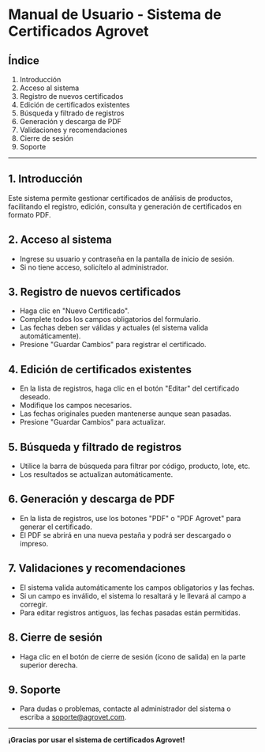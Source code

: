# Manual de Usuario - Sistema de Certificados Agrovet

## Índice
1. Introducción
2. Acceso al sistema
3. Registro de nuevos certificados
4. Edición de certificados existentes
5. Búsqueda y filtrado de registros
6. Generación y descarga de PDF
7. Validaciones y recomendaciones
8. Cierre de sesión
9. Soporte

---

## 1. Introducción
Este sistema permite gestionar certificados de análisis de productos, facilitando el registro, edición, consulta y generación de certificados en formato PDF.

## 2. Acceso al sistema
- Ingrese su usuario y contraseña en la pantalla de inicio de sesión.
- Si no tiene acceso, solicítelo al administrador.

## 3. Registro de nuevos certificados
- Haga clic en "Nuevo Certificado".
- Complete todos los campos obligatorios del formulario.
- Las fechas deben ser válidas y actuales (el sistema valida automáticamente).
- Presione "Guardar Cambios" para registrar el certificado.

## 4. Edición de certificados existentes
- En la lista de registros, haga clic en el botón "Editar" del certificado deseado.
- Modifique los campos necesarios.
- Las fechas originales pueden mantenerse aunque sean pasadas.
- Presione "Guardar Cambios" para actualizar.

## 5. Búsqueda y filtrado de registros
- Utilice la barra de búsqueda para filtrar por código, producto, lote, etc.
- Los resultados se actualizan automáticamente.

## 6. Generación y descarga de PDF
- En la lista de registros, use los botones "PDF" o "PDF Agrovet" para generar el certificado.
- El PDF se abrirá en una nueva pestaña y podrá ser descargado o impreso.

## 7. Validaciones y recomendaciones
- El sistema valida automáticamente los campos obligatorios y las fechas.
- Si un campo es inválido, el sistema lo resaltará y le llevará al campo a corregir.
- Para editar registros antiguos, las fechas pasadas están permitidas.

## 8. Cierre de sesión
- Haga clic en el botón de cierre de sesión (ícono de salida) en la parte superior derecha.

## 9. Soporte
- Para dudas o problemas, contacte al administrador del sistema o escriba a soporte@agrovet.com.

---

**¡Gracias por usar el sistema de certificados Agrovet!**
